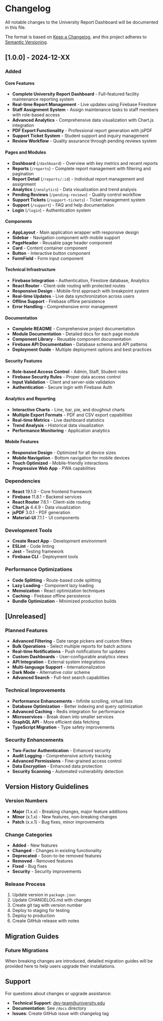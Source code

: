 # Changelog

All notable changes to the University Report Dashboard will be documented in this file.

The format is based on [Keep a Changelog](https://keepachangelog.com/en/1.0.0/),
and this project adheres to [Semantic Versioning](https://semver.org/spec/v2.0.0.html).

## [1.0.0] - 2024-12-XX

### Added

#### Core Features
- **Complete University Report Dashboard** - Full-featured facility maintenance reporting system
- **Real-time Report Management** - Live updates using Firebase Firestore
- **Staff Assignment System** - Assign maintenance tasks to staff members with role-based access
- **Advanced Analytics** - Comprehensive data visualization with Chart.js integration
- **PDF Export Functionality** - Professional report generation with jsPDF
- **Support Ticket System** - Student support and inquiry management
- **Review Workflow** - Quality assurance through pending reviews system

#### Pages and Modules
- **Dashboard** (`/dashboard`) - Overview with key metrics and recent reports
- **Reports** (`/reports`) - Complete report management with filtering and pagination
- **Report Detail** (`/reports/:id`) - Individual report management and assignment
- **Analytics** (`/analytics`) - Data visualization and trend analysis
- **Pending Reviews** (`/pending-reviews`) - Quality control workflow
- **Support Tickets** (`/support-tickets`) - Ticket management system
- **Support** (`/support`) - FAQ and help documentation
- **Login** (`/login`) - Authentication system

#### Components
- **AppLayout** - Main application wrapper with responsive design
- **Sidebar** - Navigation component with mobile support
- **PageHeader** - Reusable page header component
- **Card** - Content container component
- **Button** - Interactive button component
- **FormField** - Form input component

#### Technical Infrastructure
- **Firebase Integration** - Authentication, Firestore database, Analytics
- **React Router** - Client-side routing with protected routes
- **Responsive Design** - Mobile-first approach with breakpoint system
- **Real-time Updates** - Live data synchronization across users
- **Offline Support** - Firebase offline persistence
- **Error Handling** - Comprehensive error management

#### Documentation
- **Complete README** - Comprehensive project documentation
- **Module Documentation** - Detailed docs for each page module
- **Component Library** - Reusable component documentation
- **Firebase API Documentation** - Database schema and API patterns
- **Deployment Guide** - Multiple deployment options and best practices

#### Security Features
- **Role-based Access Control** - Admin, Staff, Student roles
- **Firebase Security Rules** - Proper data access control
- **Input Validation** - Client and server-side validation
- **Authentication** - Secure login with Firebase Auth

#### Analytics and Reporting
- **Interactive Charts** - Line, bar, pie, and doughnut charts
- **Multiple Export Formats** - PDF and CSV export capabilities
- **Real-time Metrics** - Live dashboard statistics
- **Trend Analysis** - Historical data visualization
- **Performance Monitoring** - Application analytics

#### Mobile Features
- **Responsive Design** - Optimized for all device sizes
- **Mobile Navigation** - Bottom navigation for mobile devices
- **Touch Optimized** - Mobile-friendly interactions
- **Progressive Web App** - PWA capabilities

### Dependencies
- **React** 19.1.0 - Core frontend framework
- **Firebase** 11.8.1 - Backend services
- **React Router** 7.6.1 - Client-side routing
- **Chart.js** 4.4.9 - Data visualization
- **jsPDF** 3.0.1 - PDF generation
- **Material-UI** 7.1.1 - UI components

### Development Tools
- **Create React App** - Development environment
- **ESLint** - Code linting
- **Jest** - Testing framework
- **Firebase CLI** - Deployment tools

### Performance Optimizations
- **Code Splitting** - Route-based code splitting
- **Lazy Loading** - Component lazy loading
- **Memoization** - React optimization techniques
- **Caching** - Firebase offline persistence
- **Bundle Optimization** - Minimized production builds

## [Unreleased]

### Planned Features
- **Advanced Filtering** - Date range pickers and custom filters
- **Bulk Operations** - Select multiple reports for batch actions
- **Real-time Notifications** - Push notifications for updates
- **Custom Dashboards** - User-configurable analytics views
- **API Integration** - External system integrations
- **Multi-language Support** - Internationalization
- **Dark Mode** - Alternative color scheme
- **Advanced Search** - Full-text search capabilities

### Technical Improvements
- **Performance Enhancements** - Infinite scrolling, virtual lists
- **Database Optimization** - Better indexing and query optimization
- **Advanced Caching** - Redis integration for performance
- **Microservices** - Break down into smaller services
- **GraphQL API** - More efficient data fetching
- **TypeScript Migration** - Type safety improvements

### Security Enhancements
- **Two-Factor Authentication** - Enhanced security
- **Audit Logging** - Comprehensive activity tracking
- **Advanced Permissions** - Fine-grained access control
- **Data Encryption** - Enhanced data protection
- **Security Scanning** - Automated vulnerability detection

## Version History Guidelines

### Version Numbers
- **Major** (1.x.x) - Breaking changes, major feature additions
- **Minor** (x.1.x) - New features, non-breaking changes
- **Patch** (x.x.1) - Bug fixes, minor improvements

### Change Categories
- **Added** - New features
- **Changed** - Changes in existing functionality
- **Deprecated** - Soon-to-be removed features
- **Removed** - Removed features
- **Fixed** - Bug fixes
- **Security** - Security improvements

### Release Process
1. Update version in `package.json`
2. Update CHANGELOG.md with changes
3. Create git tag with version number
4. Deploy to staging for testing
5. Deploy to production
6. Create GitHub release with notes

## Migration Guides

### Future Migrations
When breaking changes are introduced, detailed migration guides will be provided here to help users upgrade their installations.

## Support

For questions about changes or upgrade assistance:
- **Technical Support**: dev-team@university.edu
- **Documentation**: See `/docs` directory
- **Issues**: Create GitHub issue with changelog tag